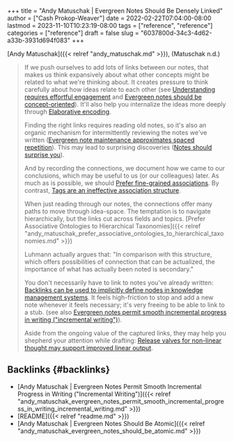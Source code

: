 +++
title = "Andy Matuschak | Evergreen Notes Should Be Densely Linked"
author = ["Cash Prokop-Weaver"]
date = 2022-02-22T07:04:00-08:00
lastmod = 2023-11-10T10:23:19-08:00
tags = ["reference", "reference"]
categories = ["reference"]
draft = false
slug = "6037800d-34c3-4d62-a33b-3931d694f083"
+++

[Andy Matuschak]({{< relref "andy_matuschak.md" >}}), (Matuschak n.d.)

> If we push ourselves to add lots of links between our notes, that makes us think expansively about what other concepts might be related to what we're thinking about. It creates pressure to think carefully about how ideas relate to each other (see [Understanding requires effortful engagement](https://notes.andymatuschak.org/zX1WtJ4ouE8sjN1NgWHsGVg8ZnVfp5Kz74Vs) and [Evergreen notes should be concept-oriented](https://notes.andymatuschak.org/z6bci25mVUBNFdVWSrQNKr6u7AZ1jFzfTVbMF)). It'll also help you internalize the ideas more deeply through [Elaborative encoding](https://notes.andymatuschak.org/z3ZTBNhJddpewTBgbKAFy2cnSMBiJRpMZWsfB).
>
> Finding the right links requires reading old notes, so it's also an organic mechanism for intermittently reviewing the notes we've written ([Evergreen note maintenance approximates spaced repetition](https://notes.andymatuschak.org/z6yfTwYekzvBkVjeH7WBUrSAJhyGTMYDAyYW7)). This may lead to surprising discoveries ([Notes should surprise you](https://notes.andymatuschak.org/z4KZ9973AoHhvM9Pj5Qrds48JXNbMEwVJmVRw)).
>
> And by recording the connections, we document how we came to our conclusions, which may be useful to us (or our colleagues) later. As much as is possible, we should [Prefer fine-grained associations](https://notes.andymatuschak.org/z68tVM68dEAuH4acs7HY6K76tTVzBdoBGKMZB). By contrast, [Tags are an ineffective association structure](https://notes.andymatuschak.org/z3MzhvmesiD2htMaEFQJif7gJgyaHAQvKH49Z).
>
> When just reading through our notes, the connections offer many paths to move through idea-space. The temptation is to navigate hierarchically, but the links cut across fields and topics. [Prefer Associative Ontologies to Hierarchical Taxonomies]({{< relref "andy_matuschak_prefer_associative_ontologies_to_hierarchical_taxonomies.md" >}})
>
> Luhmann actually argues that: "In comparison with this structure, which offers possibilities of connection that can be actualized, the importance of what has actually been noted is secondary."
>
> You don't necessarily have to link to notes you've already written: [Backlinks can be used to implicitly define nodes in knowledge management systems](https://notes.andymatuschak.org/z2newCwFfd6iZFyf9bgspkbyt1G8wbQxJVgTK). It feels high-friction to stop and add a new note whenever it feels necessary; it's very freeing to be able to link to a stub. (see also [Evergreen notes permit smooth incremental progress in writing ("incremental writing")](https://notes.andymatuschak.org/z6C5H4eYH2A4omfNLuUcDiKibQ1hZG2RGNZ97)).
>
> Aside from the ongoing value of the captured links, they may help you shepherd your attention while drafting: [Release valves for non-linear thought may support improved linear output](https://notes.andymatuschak.org/z3iT7pPmhbY8WtofoCccd58xtnhJUfkJPztGP).


## Backlinks {#backlinks}

-   [Andy Matuschak | Evergreen Notes Permit Smooth Incremental Progress in Writing ("Incremental Writing")]({{< relref "andy_matuschak_evergreen_notes_permit_smooth_incremental_progress_in_writing_incremental_writing.md" >}})
-   [README]({{< relref "readme.md" >}})
-   [Andy Matuschak | Evergreen Notes Should Be Atomic]({{< relref "andy_matuschak_evergreen_notes_should_be_atomic.md" >}})
